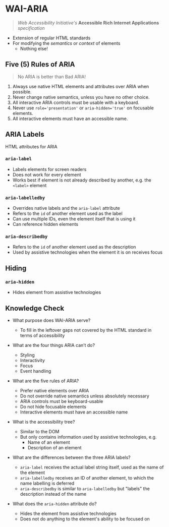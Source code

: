 # WAI-ARIA

> _Web Accessibility Initiative's_ **Accessible Rich Internet Applications** _specification_

- Extension of regular HTML standards
- For modifying the _semantics_ or _context_ of elements
  - Nothing else!

## Five (5) Rules of ARIA

> No ARIA is better than Bad ARIA!

1. Always use native HTML elements and attributes over ARIA when possible.
2. Never change native semantics, unless you have no other choice.
3. All interactive ARIA controls must be usable with a keyboard.
4. Never use `role='presentation'` or `aria-hidden='true'` on focusable elements.
5. All interactive elements must have an accessible name.

## ARIA Labels

HTML attributes for ARIA

### `aria-label`

- Labels elements for screen readers
- Does not work for every element
- Works best if element is not already described by another, e.g. the `<label>` element

### `aria-labelledby`

- Overrides native labels and the `aria-label` attribute
- Refers to the `id` of another element used as the label
- Can use multiple IDs, even the element itself that is using it
- Can reference hidden elements

### `aria-describedby`

- Refers to the `id` of another element used as the description
- Used by assistive technologies when the element it is on receives focus

## Hiding

### `aria-hidden`

- Hides element from assistive technologies

## Knowledge Check

- What purpose does WAI-ARIA serve?

  - To fill in the leftover gaps not covered by the HTML standard in terms of accessibility

- What are the four things ARIA can’t do?

  - Styling
  - Interactivity
  - Focus
  - Event handling

- What are the five rules of ARIA?

  - Prefer native elements over ARIA
  - Do not override native semantics unless absolutely necessary
  - ARIA controls must be keyboard-usable
  - Do not hide focusable elements
  - Interactive elements must have an accessible name

- What is the accessibility tree?

  - Similar to the DOM
  - But only contains information used by assistive technologies, e.g.
    - Name of an element
    - Description of an element

- What are the differences between the three ARIA labels?

  - `aria-label` receives the actual label string itself, used as the name of the element
  - `aria-labelledby` receives an ID of another element, to which the name labelling is deferred
  - `aria-describedby` is similar to `aria-labelledby` but "labels" the description instead of the name

- What does the `aria-hidden` attribute do?

  - Hides the element from assistive technologies
  - Does not do anything to the element's ability to be focused on
